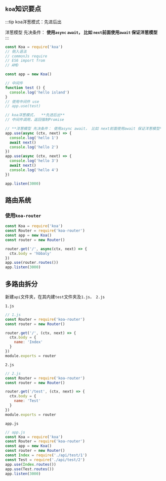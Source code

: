 
## `koa`知识要点

:::tip
koa洋葱模式：先进后出

洋葱模型 先决条件： **使用`async` `await`， 比如 `next`前面使用`await` 保证洋葱模型**
:::

```js
const Koa = require('koa')
// 倒入语法
// commonJs require
// ES6 import from
// AMD 

const app = new Koa()

// 中间件
function test () {
  console.log('hello island')
}
// 使用中间件 use    
// app.use(test)

// koa洋葱模式，  **先进后出**
// 中间件调用，返回强制Promise

// **洋葱模型 先决条件： 使用async await， 比如 next前面使用await 保证洋葱模型**
app.use(async (ctx, next) => {
  console.log('hello 1')
  await next()
  console.log('hello 2')
})
app.use(async (ctx, next) => {
  console.log('hello 3')
  await next()
  console.log('hello 4')
})

app.listen(3000)
```

## 路由系统

### 使用`koa-router`

```js
const Koa = require('koa')
const Router = require('koa-router')
const app = new Koa()
const router = new Router()

router.get('/', async(ctx, next) => {
  ctx.body = 'hbbaly'
})
app.use(router.routes())
app.listen(3000)
```

## 多路由拆分

新建`api`文件夹，在其内建`test`文件夹及`1.js， 2.js`

`1.js`

```js
// 1.js
const Router = require('koa-router')
const router = new Router()

router.get('/', (ctx, next) => {
  ctx.body = {
    name: 'Index'
  }
})
module.exports = router
```

`2.js`

```js
// 2.js
const Router = require('koa-router')
const router = new Router()

router.get('/test', (ctx, next) => {
  ctx.body = {
    name: 'Test'
  }
})
module.exports = router
```

`app.js`

```js
// app.js
const Koa = require('koa')
const Router = require('koa-router')
const app = new Koa()
const router = new Router()
const Index = require('./api/test/1')
const Test = require('./api/test/2')
app.use(Index.routes())
app.use(Test.routes())
app.listen(3000)
```
